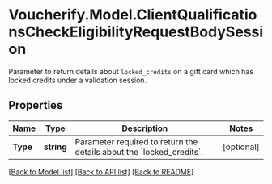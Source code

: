 # Voucherify.Model.ClientQualificationsCheckEligibilityRequestBodySession
Parameter to return details about `locked_credits` on a gift card which has locked credits under a validation session.

## Properties

Name | Type | Description | Notes
------------ | ------------- | ------------- | -------------
**Type** | **string** | Parameter required to return the details about the &#x60;locked_credits&#x60;. | [optional] 

[[Back to Model list]](../README.md#documentation-for-models) [[Back to API list]](../README.md#documentation-for-api-endpoints) [[Back to README]](../README.md)

